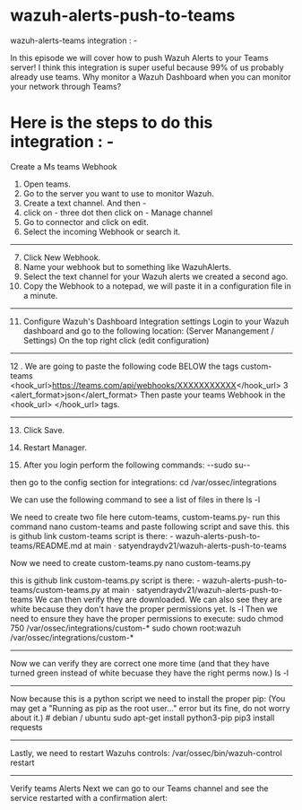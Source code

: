 # wazuh-alerts-push-to-teams
wazuh-alerts-teams integration : - 

In this episode we will cover how to push Wazuh Alerts to your Teams server! I think this integration is super useful because 99% of us probably already use teams. Why monitor a Wazuh Dashboard when you can monitor your network through Teams?

# Here is the steps to do this integration : - 

Create a Ms teams Webhook
1.	Open teams.
2.	Go to the server you want to use to monitor Wazuh.
3.	Create a text channel.
And then - 
4.	click on - three dot then click on - Manage channel
5.	Go to connector and click on edit.
6.	Select the incoming Webhook or search it.
---
7.	Click New Webhook.
8.	Name your webhook but to something like WazuhAlerts.
9.	Select the text channel for your Wazuh alerts we created a second ago.
10.	Copy the Webhook to a notepad, we will paste it in a configuration file in a minute.
---
11. Configure Wazuh's Dashboard Integration settings
Login to your Wazuh dashboard and go to the following location:
(Server Manangement / Settings)
On the top right click (edit configuration)

----
12 . We are going to paste the following code BELOW the tags <global> </global>
 <integration>
     <name>custom-teams</name>
     <hook_url>https://teams.com/api/webhooks/XXXXXXXXXXX</hook_url>
     <level>3</level>
     <alert_format>json</alert_format>
 </integration>
Then paste your teams Webhook in the <hook_url> </hook_url> tags.

---

13.	Click Save.
14.	Restart Manager.


15. After you login perform the following commands:
    --sudo su--

then go to the config section for integrations:
    cd /var/ossec/integrations

We can use the following command to see a list of files in there
    ls -l

We need to create two file here cutom-teams, custom-teams.py- run this command
    nano custom-teams and paste following script and save this.
this is github link custom-teams script is there: - wazuh-alerts-push-to-teams/README.md at main · satyendraydv21/wazuh-alerts-push-to-teams

Now we need to create custom-teams.py
    nano custom-teams.py 

this is github link custom-teams.py script is there: - wazuh-alerts-push-to-teams/custom-teams.py at main · satyendraydv21/wazuh-alerts-push-to-teams
We can then verify they are downloaded. We can also see they are white because they don't have the proper permissions yet.
    ls -l
Then we need to ensure they have the proper permissions to execute:
sudo chmod 750 /var/ossec/integrations/custom-*
sudo chown root:wazuh /var/ossec/integrations/custom-*

---
Now we can verify they are correct one more time (and that they have turned green instead of white becuase they have the right perms now.)
    ls -l

----
Now because this is a python script we need to install the proper pip: (You may get a "Running as pip as the root user..." error but its fine, do not worry about it.)
    # debian / ubuntu
    sudo apt-get install python3-pip
    pip3 install requests

---
Lastly, we need to restart Wazuhs controls:
/var/ossec/bin/wazuh-control restart

---
Verify teams Alerts
Next we can go to our Teams channel and see the service restarted with a confirmation alert:


